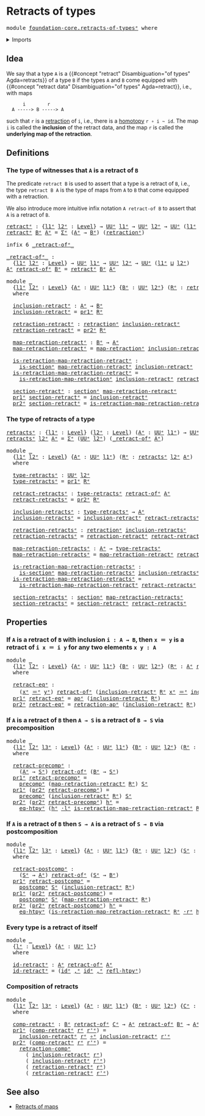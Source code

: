 # Retracts of types

<pre class="Agda"><a id="30" class="Keyword">module</a> <a id="37" href="foundation-core.retracts-of-types%25E1%25B5%2589.html" class="Module">foundation-core.retracts-of-typesᵉ</a> <a id="72" class="Keyword">where</a>
</pre>
<details><summary>Imports</summary>

<pre class="Agda"><a id="128" class="Keyword">open</a> <a id="133" class="Keyword">import</a> <a id="140" href="foundation.action-on-identifications-functions%25E1%25B5%2589.html" class="Module">foundation.action-on-identifications-functionsᵉ</a>
<a id="188" class="Keyword">open</a> <a id="193" class="Keyword">import</a> <a id="200" href="foundation.dependent-pair-types%25E1%25B5%2589.html" class="Module">foundation.dependent-pair-typesᵉ</a>
<a id="233" class="Keyword">open</a> <a id="238" class="Keyword">import</a> <a id="245" href="foundation.function-extensionality%25E1%25B5%2589.html" class="Module">foundation.function-extensionalityᵉ</a>
<a id="281" class="Keyword">open</a> <a id="286" class="Keyword">import</a> <a id="293" href="foundation.universe-levels%25E1%25B5%2589.html" class="Module">foundation.universe-levelsᵉ</a>
<a id="321" class="Keyword">open</a> <a id="326" class="Keyword">import</a> <a id="333" href="foundation.whiskering-homotopies-composition%25E1%25B5%2589.html" class="Module">foundation.whiskering-homotopies-compositionᵉ</a>

<a id="380" class="Keyword">open</a> <a id="385" class="Keyword">import</a> <a id="392" href="foundation-core.function-types%25E1%25B5%2589.html" class="Module">foundation-core.function-typesᵉ</a>
<a id="424" class="Keyword">open</a> <a id="429" class="Keyword">import</a> <a id="436" href="foundation-core.homotopies%25E1%25B5%2589.html" class="Module">foundation-core.homotopiesᵉ</a>
<a id="464" class="Keyword">open</a> <a id="469" class="Keyword">import</a> <a id="476" href="foundation-core.identity-types%25E1%25B5%2589.html" class="Module">foundation-core.identity-typesᵉ</a>
<a id="508" class="Keyword">open</a> <a id="513" class="Keyword">import</a> <a id="520" href="foundation-core.postcomposition-functions%25E1%25B5%2589.html" class="Module">foundation-core.postcomposition-functionsᵉ</a>
<a id="563" class="Keyword">open</a> <a id="568" class="Keyword">import</a> <a id="575" href="foundation-core.precomposition-functions%25E1%25B5%2589.html" class="Module">foundation-core.precomposition-functionsᵉ</a>
<a id="617" class="Keyword">open</a> <a id="622" class="Keyword">import</a> <a id="629" href="foundation-core.retractions%25E1%25B5%2589.html" class="Module">foundation-core.retractionsᵉ</a>
<a id="658" class="Keyword">open</a> <a id="663" class="Keyword">import</a> <a id="670" href="foundation-core.sections%25E1%25B5%2589.html" class="Module">foundation-core.sectionsᵉ</a>
</pre>
</details>

## Idea

We say that a type `A` is a
{{#concept "retract" Disambiguation="of types" Agda=retracts}} of a type `B` if
the types `A` and `B` come equipped with
{{#concept "retract data" Disambiguation="of types" Agda=retract}}, i.e., with
maps

```text
      i        r
  A -----> B -----> A
```

such that `r` is a [retraction](foundation-core.retractions.md) of `i`, i.e.,
there is a [homotopy](foundation-core.homotopies.md) `r ∘ i ~ id`. The map `i`
is called the **inclusion** of the retract data, and the map `r` is called the
**underlying map of the retraction**.

## Definitions

### The type of witnesses that `A` is a retract of `B`

The predicate `retract B` is used to assert that a type is a retract of `B`,
i.e., the type `retract B A` is the type of maps from `A` to `B` that come
equipped with a retraction.

We also introduce more intuitive infix notation `A retract-of B` to assert that
`A` is a retract of `B`.

<pre class="Agda"><a id="retractᵉ"></a><a id="1650" href="foundation-core.retracts-of-types%25E1%25B5%2589.html#1650" class="Function">retractᵉ</a> <a id="1659" class="Symbol">:</a> <a id="1661" class="Symbol">{</a><a id="1662" href="foundation-core.retracts-of-types%25E1%25B5%2589.html#1662" class="Bound">l1ᵉ</a> <a id="1666" href="foundation-core.retracts-of-types%25E1%25B5%2589.html#1666" class="Bound">l2ᵉ</a> <a id="1670" class="Symbol">:</a> <a id="1672" href="Agda.Primitive.html#742" class="Postulate">Level</a><a id="1677" class="Symbol">}</a> <a id="1679" class="Symbol">→</a> <a id="1681" href="Agda.Primitive.html#429" class="Primitive">UUᵉ</a> <a id="1685" href="foundation-core.retracts-of-types%25E1%25B5%2589.html#1662" class="Bound">l1ᵉ</a> <a id="1689" class="Symbol">→</a> <a id="1691" href="Agda.Primitive.html#429" class="Primitive">UUᵉ</a> <a id="1695" href="foundation-core.retracts-of-types%25E1%25B5%2589.html#1666" class="Bound">l2ᵉ</a> <a id="1699" class="Symbol">→</a> <a id="1701" href="Agda.Primitive.html#429" class="Primitive">UUᵉ</a> <a id="1705" class="Symbol">(</a><a id="1706" href="foundation-core.retracts-of-types%25E1%25B5%2589.html#1662" class="Bound">l1ᵉ</a> <a id="1710" href="Agda.Primitive.html#961" class="Primitive Operator">⊔</a> <a id="1712" href="foundation-core.retracts-of-types%25E1%25B5%2589.html#1666" class="Bound">l2ᵉ</a><a id="1715" class="Symbol">)</a>
<a id="1717" href="foundation-core.retracts-of-types%25E1%25B5%2589.html#1650" class="Function">retractᵉ</a> <a id="1726" href="foundation-core.retracts-of-types%25E1%25B5%2589.html#1726" class="Bound">Bᵉ</a> <a id="1729" href="foundation-core.retracts-of-types%25E1%25B5%2589.html#1729" class="Bound">Aᵉ</a> <a id="1732" class="Symbol">=</a> <a id="1734" href="foundation.dependent-pair-types%25E1%25B5%2589.html#585" class="Record">Σᵉ</a> <a id="1737" class="Symbol">(</a><a id="1738" href="foundation-core.retracts-of-types%25E1%25B5%2589.html#1729" class="Bound">Aᵉ</a> <a id="1741" class="Symbol">→</a> <a id="1743" href="foundation-core.retracts-of-types%25E1%25B5%2589.html#1726" class="Bound">Bᵉ</a><a id="1745" class="Symbol">)</a> <a id="1747" class="Symbol">(</a><a id="1748" href="foundation-core.retractions%25E1%25B5%2589.html#907" class="Function">retractionᵉ</a><a id="1759" class="Symbol">)</a>

<a id="1762" class="Keyword">infix</a> <a id="1768" class="Number">6</a> <a id="1770" href="foundation-core.retracts-of-types%25E1%25B5%2589.html#1785" class="Function Operator">_retract-ofᵉ_</a>

<a id="_retract-ofᵉ_"></a><a id="1785" href="foundation-core.retracts-of-types%25E1%25B5%2589.html#1785" class="Function Operator">_retract-ofᵉ_</a> <a id="1799" class="Symbol">:</a>
  <a id="1803" class="Symbol">{</a><a id="1804" href="foundation-core.retracts-of-types%25E1%25B5%2589.html#1804" class="Bound">l1ᵉ</a> <a id="1808" href="foundation-core.retracts-of-types%25E1%25B5%2589.html#1808" class="Bound">l2ᵉ</a> <a id="1812" class="Symbol">:</a> <a id="1814" href="Agda.Primitive.html#742" class="Postulate">Level</a><a id="1819" class="Symbol">}</a> <a id="1821" class="Symbol">→</a> <a id="1823" href="Agda.Primitive.html#429" class="Primitive">UUᵉ</a> <a id="1827" href="foundation-core.retracts-of-types%25E1%25B5%2589.html#1804" class="Bound">l1ᵉ</a> <a id="1831" class="Symbol">→</a> <a id="1833" href="Agda.Primitive.html#429" class="Primitive">UUᵉ</a> <a id="1837" href="foundation-core.retracts-of-types%25E1%25B5%2589.html#1808" class="Bound">l2ᵉ</a> <a id="1841" class="Symbol">→</a> <a id="1843" href="Agda.Primitive.html#429" class="Primitive">UUᵉ</a> <a id="1847" class="Symbol">(</a><a id="1848" href="foundation-core.retracts-of-types%25E1%25B5%2589.html#1804" class="Bound">l1ᵉ</a> <a id="1852" href="Agda.Primitive.html#961" class="Primitive Operator">⊔</a> <a id="1854" href="foundation-core.retracts-of-types%25E1%25B5%2589.html#1808" class="Bound">l2ᵉ</a><a id="1857" class="Symbol">)</a>
<a id="1859" href="foundation-core.retracts-of-types%25E1%25B5%2589.html#1859" class="Bound">Aᵉ</a> <a id="1862" href="foundation-core.retracts-of-types%25E1%25B5%2589.html#1785" class="Function Operator">retract-ofᵉ</a> <a id="1874" href="foundation-core.retracts-of-types%25E1%25B5%2589.html#1874" class="Bound">Bᵉ</a> <a id="1877" class="Symbol">=</a> <a id="1879" href="foundation-core.retracts-of-types%25E1%25B5%2589.html#1650" class="Function">retractᵉ</a> <a id="1888" href="foundation-core.retracts-of-types%25E1%25B5%2589.html#1874" class="Bound">Bᵉ</a> <a id="1891" href="foundation-core.retracts-of-types%25E1%25B5%2589.html#1859" class="Bound">Aᵉ</a>

<a id="1895" class="Keyword">module</a> <a id="1902" href="foundation-core.retracts-of-types%25E1%25B5%2589.html#1902" class="Module">_</a>
  <a id="1906" class="Symbol">{</a><a id="1907" href="foundation-core.retracts-of-types%25E1%25B5%2589.html#1907" class="Bound">l1ᵉ</a> <a id="1911" href="foundation-core.retracts-of-types%25E1%25B5%2589.html#1911" class="Bound">l2ᵉ</a> <a id="1915" class="Symbol">:</a> <a id="1917" href="Agda.Primitive.html#742" class="Postulate">Level</a><a id="1922" class="Symbol">}</a> <a id="1924" class="Symbol">{</a><a id="1925" href="foundation-core.retracts-of-types%25E1%25B5%2589.html#1925" class="Bound">Aᵉ</a> <a id="1928" class="Symbol">:</a> <a id="1930" href="Agda.Primitive.html#429" class="Primitive">UUᵉ</a> <a id="1934" href="foundation-core.retracts-of-types%25E1%25B5%2589.html#1907" class="Bound">l1ᵉ</a><a id="1937" class="Symbol">}</a> <a id="1939" class="Symbol">{</a><a id="1940" href="foundation-core.retracts-of-types%25E1%25B5%2589.html#1940" class="Bound">Bᵉ</a> <a id="1943" class="Symbol">:</a> <a id="1945" href="Agda.Primitive.html#429" class="Primitive">UUᵉ</a> <a id="1949" href="foundation-core.retracts-of-types%25E1%25B5%2589.html#1911" class="Bound">l2ᵉ</a><a id="1952" class="Symbol">}</a> <a id="1954" class="Symbol">(</a><a id="1955" href="foundation-core.retracts-of-types%25E1%25B5%2589.html#1955" class="Bound">Rᵉ</a> <a id="1958" class="Symbol">:</a> <a id="1960" href="foundation-core.retracts-of-types%25E1%25B5%2589.html#1650" class="Function">retractᵉ</a> <a id="1969" href="foundation-core.retracts-of-types%25E1%25B5%2589.html#1940" class="Bound">Bᵉ</a> <a id="1972" href="foundation-core.retracts-of-types%25E1%25B5%2589.html#1925" class="Bound">Aᵉ</a><a id="1974" class="Symbol">)</a>
  <a id="1978" class="Keyword">where</a>

  <a id="1987" href="foundation-core.retracts-of-types%25E1%25B5%2589.html#1987" class="Function">inclusion-retractᵉ</a> <a id="2006" class="Symbol">:</a> <a id="2008" href="foundation-core.retracts-of-types%25E1%25B5%2589.html#1925" class="Bound">Aᵉ</a> <a id="2011" class="Symbol">→</a> <a id="2013" href="foundation-core.retracts-of-types%25E1%25B5%2589.html#1940" class="Bound">Bᵉ</a>
  <a id="2018" href="foundation-core.retracts-of-types%25E1%25B5%2589.html#1987" class="Function">inclusion-retractᵉ</a> <a id="2037" class="Symbol">=</a> <a id="2039" href="foundation.dependent-pair-types%25E1%25B5%2589.html#697" class="Field">pr1ᵉ</a> <a id="2044" href="foundation-core.retracts-of-types%25E1%25B5%2589.html#1955" class="Bound">Rᵉ</a>

  <a id="2050" href="foundation-core.retracts-of-types%25E1%25B5%2589.html#2050" class="Function">retraction-retractᵉ</a> <a id="2070" class="Symbol">:</a> <a id="2072" href="foundation-core.retractions%25E1%25B5%2589.html#907" class="Function">retractionᵉ</a> <a id="2084" href="foundation-core.retracts-of-types%25E1%25B5%2589.html#1987" class="Function">inclusion-retractᵉ</a>
  <a id="2105" href="foundation-core.retracts-of-types%25E1%25B5%2589.html#2050" class="Function">retraction-retractᵉ</a> <a id="2125" class="Symbol">=</a> <a id="2127" href="foundation.dependent-pair-types%25E1%25B5%2589.html#711" class="Field">pr2ᵉ</a> <a id="2132" href="foundation-core.retracts-of-types%25E1%25B5%2589.html#1955" class="Bound">Rᵉ</a>

  <a id="2138" href="foundation-core.retracts-of-types%25E1%25B5%2589.html#2138" class="Function">map-retraction-retractᵉ</a> <a id="2162" class="Symbol">:</a> <a id="2164" href="foundation-core.retracts-of-types%25E1%25B5%2589.html#1940" class="Bound">Bᵉ</a> <a id="2167" class="Symbol">→</a> <a id="2169" href="foundation-core.retracts-of-types%25E1%25B5%2589.html#1925" class="Bound">Aᵉ</a>
  <a id="2174" href="foundation-core.retracts-of-types%25E1%25B5%2589.html#2138" class="Function">map-retraction-retractᵉ</a> <a id="2198" class="Symbol">=</a> <a id="2200" href="foundation-core.retractions%25E1%25B5%2589.html#1009" class="Function">map-retractionᵉ</a> <a id="2216" href="foundation-core.retracts-of-types%25E1%25B5%2589.html#1987" class="Function">inclusion-retractᵉ</a> <a id="2235" href="foundation-core.retracts-of-types%25E1%25B5%2589.html#2050" class="Function">retraction-retractᵉ</a>

  <a id="2258" href="foundation-core.retracts-of-types%25E1%25B5%2589.html#2258" class="Function">is-retraction-map-retraction-retractᵉ</a> <a id="2296" class="Symbol">:</a>
    <a id="2302" href="foundation-core.sections%25E1%25B5%2589.html#1211" class="Function">is-sectionᵉ</a> <a id="2314" href="foundation-core.retracts-of-types%25E1%25B5%2589.html#2138" class="Function">map-retraction-retractᵉ</a> <a id="2338" href="foundation-core.retracts-of-types%25E1%25B5%2589.html#1987" class="Function">inclusion-retractᵉ</a>
  <a id="2359" href="foundation-core.retracts-of-types%25E1%25B5%2589.html#2258" class="Function">is-retraction-map-retraction-retractᵉ</a> <a id="2397" class="Symbol">=</a>
    <a id="2403" href="foundation-core.retractions%25E1%25B5%2589.html#1100" class="Function">is-retraction-map-retractionᵉ</a> <a id="2433" href="foundation-core.retracts-of-types%25E1%25B5%2589.html#1987" class="Function">inclusion-retractᵉ</a> <a id="2452" href="foundation-core.retracts-of-types%25E1%25B5%2589.html#2050" class="Function">retraction-retractᵉ</a>

  <a id="2475" href="foundation-core.retracts-of-types%25E1%25B5%2589.html#2475" class="Function">section-retractᵉ</a> <a id="2492" class="Symbol">:</a> <a id="2494" href="foundation-core.sections%25E1%25B5%2589.html#1413" class="Function">sectionᵉ</a> <a id="2503" href="foundation-core.retracts-of-types%25E1%25B5%2589.html#2138" class="Function">map-retraction-retractᵉ</a>
  <a id="2529" href="foundation.dependent-pair-types%25E1%25B5%2589.html#697" class="Field">pr1ᵉ</a> <a id="2534" href="foundation-core.retracts-of-types%25E1%25B5%2589.html#2475" class="Function">section-retractᵉ</a> <a id="2551" class="Symbol">=</a> <a id="2553" href="foundation-core.retracts-of-types%25E1%25B5%2589.html#1987" class="Function">inclusion-retractᵉ</a>
  <a id="2574" href="foundation.dependent-pair-types%25E1%25B5%2589.html#711" class="Field">pr2ᵉ</a> <a id="2579" href="foundation-core.retracts-of-types%25E1%25B5%2589.html#2475" class="Function">section-retractᵉ</a> <a id="2596" class="Symbol">=</a> <a id="2598" href="foundation-core.retracts-of-types%25E1%25B5%2589.html#2258" class="Function">is-retraction-map-retraction-retractᵉ</a>
</pre>
### The type of retracts of a type

<pre class="Agda"><a id="retractsᵉ"></a><a id="2685" href="foundation-core.retracts-of-types%25E1%25B5%2589.html#2685" class="Function">retractsᵉ</a> <a id="2695" class="Symbol">:</a> <a id="2697" class="Symbol">{</a><a id="2698" href="foundation-core.retracts-of-types%25E1%25B5%2589.html#2698" class="Bound">l1ᵉ</a> <a id="2702" class="Symbol">:</a> <a id="2704" href="Agda.Primitive.html#742" class="Postulate">Level</a><a id="2709" class="Symbol">}</a> <a id="2711" class="Symbol">(</a><a id="2712" href="foundation-core.retracts-of-types%25E1%25B5%2589.html#2712" class="Bound">l2ᵉ</a> <a id="2716" class="Symbol">:</a> <a id="2718" href="Agda.Primitive.html#742" class="Postulate">Level</a><a id="2723" class="Symbol">)</a> <a id="2725" class="Symbol">(</a><a id="2726" href="foundation-core.retracts-of-types%25E1%25B5%2589.html#2726" class="Bound">Aᵉ</a> <a id="2729" class="Symbol">:</a> <a id="2731" href="Agda.Primitive.html#429" class="Primitive">UUᵉ</a> <a id="2735" href="foundation-core.retracts-of-types%25E1%25B5%2589.html#2698" class="Bound">l1ᵉ</a><a id="2738" class="Symbol">)</a> <a id="2740" class="Symbol">→</a> <a id="2742" href="Agda.Primitive.html#429" class="Primitive">UUᵉ</a> <a id="2746" class="Symbol">(</a><a id="2747" href="foundation-core.retracts-of-types%25E1%25B5%2589.html#2698" class="Bound">l1ᵉ</a> <a id="2751" href="Agda.Primitive.html#961" class="Primitive Operator">⊔</a> <a id="2753" href="Agda.Primitive.html#931" class="Primitive">lsuc</a> <a id="2758" href="foundation-core.retracts-of-types%25E1%25B5%2589.html#2712" class="Bound">l2ᵉ</a><a id="2761" class="Symbol">)</a>
<a id="2763" href="foundation-core.retracts-of-types%25E1%25B5%2589.html#2685" class="Function">retractsᵉ</a> <a id="2773" href="foundation-core.retracts-of-types%25E1%25B5%2589.html#2773" class="Bound">l2ᵉ</a> <a id="2777" href="foundation-core.retracts-of-types%25E1%25B5%2589.html#2777" class="Bound">Aᵉ</a> <a id="2780" class="Symbol">=</a> <a id="2782" href="foundation.dependent-pair-types%25E1%25B5%2589.html#585" class="Record">Σᵉ</a> <a id="2785" class="Symbol">(</a><a id="2786" href="Agda.Primitive.html#429" class="Primitive">UUᵉ</a> <a id="2790" href="foundation-core.retracts-of-types%25E1%25B5%2589.html#2773" class="Bound">l2ᵉ</a><a id="2793" class="Symbol">)</a> <a id="2795" class="Symbol">(</a><a id="2796" href="foundation-core.retracts-of-types%25E1%25B5%2589.html#1785" class="Function Operator">_retract-ofᵉ</a> <a id="2809" href="foundation-core.retracts-of-types%25E1%25B5%2589.html#2777" class="Bound">Aᵉ</a><a id="2811" class="Symbol">)</a>

<a id="2814" class="Keyword">module</a> <a id="2821" href="foundation-core.retracts-of-types%25E1%25B5%2589.html#2821" class="Module">_</a>
  <a id="2825" class="Symbol">{</a><a id="2826" href="foundation-core.retracts-of-types%25E1%25B5%2589.html#2826" class="Bound">l1ᵉ</a> <a id="2830" href="foundation-core.retracts-of-types%25E1%25B5%2589.html#2830" class="Bound">l2ᵉ</a> <a id="2834" class="Symbol">:</a> <a id="2836" href="Agda.Primitive.html#742" class="Postulate">Level</a><a id="2841" class="Symbol">}</a> <a id="2843" class="Symbol">{</a><a id="2844" href="foundation-core.retracts-of-types%25E1%25B5%2589.html#2844" class="Bound">Aᵉ</a> <a id="2847" class="Symbol">:</a> <a id="2849" href="Agda.Primitive.html#429" class="Primitive">UUᵉ</a> <a id="2853" href="foundation-core.retracts-of-types%25E1%25B5%2589.html#2826" class="Bound">l1ᵉ</a><a id="2856" class="Symbol">}</a> <a id="2858" class="Symbol">(</a><a id="2859" href="foundation-core.retracts-of-types%25E1%25B5%2589.html#2859" class="Bound">Rᵉ</a> <a id="2862" class="Symbol">:</a> <a id="2864" href="foundation-core.retracts-of-types%25E1%25B5%2589.html#2685" class="Function">retractsᵉ</a> <a id="2874" href="foundation-core.retracts-of-types%25E1%25B5%2589.html#2830" class="Bound">l2ᵉ</a> <a id="2878" href="foundation-core.retracts-of-types%25E1%25B5%2589.html#2844" class="Bound">Aᵉ</a><a id="2880" class="Symbol">)</a>
  <a id="2884" class="Keyword">where</a>

  <a id="2893" href="foundation-core.retracts-of-types%25E1%25B5%2589.html#2893" class="Function">type-retractsᵉ</a> <a id="2908" class="Symbol">:</a> <a id="2910" href="Agda.Primitive.html#429" class="Primitive">UUᵉ</a> <a id="2914" href="foundation-core.retracts-of-types%25E1%25B5%2589.html#2830" class="Bound">l2ᵉ</a>
  <a id="2920" href="foundation-core.retracts-of-types%25E1%25B5%2589.html#2893" class="Function">type-retractsᵉ</a> <a id="2935" class="Symbol">=</a> <a id="2937" href="foundation.dependent-pair-types%25E1%25B5%2589.html#697" class="Field">pr1ᵉ</a> <a id="2942" href="foundation-core.retracts-of-types%25E1%25B5%2589.html#2859" class="Bound">Rᵉ</a>

  <a id="2948" href="foundation-core.retracts-of-types%25E1%25B5%2589.html#2948" class="Function">retract-retractsᵉ</a> <a id="2966" class="Symbol">:</a> <a id="2968" href="foundation-core.retracts-of-types%25E1%25B5%2589.html#2893" class="Function">type-retractsᵉ</a> <a id="2983" href="foundation-core.retracts-of-types%25E1%25B5%2589.html#1785" class="Function Operator">retract-ofᵉ</a> <a id="2995" href="foundation-core.retracts-of-types%25E1%25B5%2589.html#2844" class="Bound">Aᵉ</a>
  <a id="3000" href="foundation-core.retracts-of-types%25E1%25B5%2589.html#2948" class="Function">retract-retractsᵉ</a> <a id="3018" class="Symbol">=</a> <a id="3020" href="foundation.dependent-pair-types%25E1%25B5%2589.html#711" class="Field">pr2ᵉ</a> <a id="3025" href="foundation-core.retracts-of-types%25E1%25B5%2589.html#2859" class="Bound">Rᵉ</a>

  <a id="3031" href="foundation-core.retracts-of-types%25E1%25B5%2589.html#3031" class="Function">inclusion-retractsᵉ</a> <a id="3051" class="Symbol">:</a> <a id="3053" href="foundation-core.retracts-of-types%25E1%25B5%2589.html#2893" class="Function">type-retractsᵉ</a> <a id="3068" class="Symbol">→</a> <a id="3070" href="foundation-core.retracts-of-types%25E1%25B5%2589.html#2844" class="Bound">Aᵉ</a>
  <a id="3075" href="foundation-core.retracts-of-types%25E1%25B5%2589.html#3031" class="Function">inclusion-retractsᵉ</a> <a id="3095" class="Symbol">=</a> <a id="3097" href="foundation-core.retracts-of-types%25E1%25B5%2589.html#1987" class="Function">inclusion-retractᵉ</a> <a id="3116" href="foundation-core.retracts-of-types%25E1%25B5%2589.html#2948" class="Function">retract-retractsᵉ</a>

  <a id="3137" href="foundation-core.retracts-of-types%25E1%25B5%2589.html#3137" class="Function">retraction-retractsᵉ</a> <a id="3158" class="Symbol">:</a> <a id="3160" href="foundation-core.retractions%25E1%25B5%2589.html#907" class="Function">retractionᵉ</a> <a id="3172" href="foundation-core.retracts-of-types%25E1%25B5%2589.html#3031" class="Function">inclusion-retractsᵉ</a>
  <a id="3194" href="foundation-core.retracts-of-types%25E1%25B5%2589.html#3137" class="Function">retraction-retractsᵉ</a> <a id="3215" class="Symbol">=</a> <a id="3217" href="foundation-core.retracts-of-types%25E1%25B5%2589.html#2050" class="Function">retraction-retractᵉ</a> <a id="3237" href="foundation-core.retracts-of-types%25E1%25B5%2589.html#2948" class="Function">retract-retractsᵉ</a>

  <a id="3258" href="foundation-core.retracts-of-types%25E1%25B5%2589.html#3258" class="Function">map-retraction-retractsᵉ</a> <a id="3283" class="Symbol">:</a> <a id="3285" href="foundation-core.retracts-of-types%25E1%25B5%2589.html#2844" class="Bound">Aᵉ</a> <a id="3288" class="Symbol">→</a> <a id="3290" href="foundation-core.retracts-of-types%25E1%25B5%2589.html#2893" class="Function">type-retractsᵉ</a>
  <a id="3307" href="foundation-core.retracts-of-types%25E1%25B5%2589.html#3258" class="Function">map-retraction-retractsᵉ</a> <a id="3332" class="Symbol">=</a> <a id="3334" href="foundation-core.retracts-of-types%25E1%25B5%2589.html#2138" class="Function">map-retraction-retractᵉ</a> <a id="3358" href="foundation-core.retracts-of-types%25E1%25B5%2589.html#2948" class="Function">retract-retractsᵉ</a>

  <a id="3379" href="foundation-core.retracts-of-types%25E1%25B5%2589.html#3379" class="Function">is-retraction-map-retraction-retractsᵉ</a> <a id="3418" class="Symbol">:</a>
    <a id="3424" href="foundation-core.sections%25E1%25B5%2589.html#1211" class="Function">is-sectionᵉ</a> <a id="3436" href="foundation-core.retracts-of-types%25E1%25B5%2589.html#3258" class="Function">map-retraction-retractsᵉ</a> <a id="3461" href="foundation-core.retracts-of-types%25E1%25B5%2589.html#3031" class="Function">inclusion-retractsᵉ</a>
  <a id="3483" href="foundation-core.retracts-of-types%25E1%25B5%2589.html#3379" class="Function">is-retraction-map-retraction-retractsᵉ</a> <a id="3522" class="Symbol">=</a>
    <a id="3528" href="foundation-core.retracts-of-types%25E1%25B5%2589.html#2258" class="Function">is-retraction-map-retraction-retractᵉ</a> <a id="3566" href="foundation-core.retracts-of-types%25E1%25B5%2589.html#2948" class="Function">retract-retractsᵉ</a>

  <a id="3587" href="foundation-core.retracts-of-types%25E1%25B5%2589.html#3587" class="Function">section-retractsᵉ</a> <a id="3605" class="Symbol">:</a> <a id="3607" href="foundation-core.sections%25E1%25B5%2589.html#1413" class="Function">sectionᵉ</a> <a id="3616" href="foundation-core.retracts-of-types%25E1%25B5%2589.html#3258" class="Function">map-retraction-retractsᵉ</a>
  <a id="3643" href="foundation-core.retracts-of-types%25E1%25B5%2589.html#3587" class="Function">section-retractsᵉ</a> <a id="3661" class="Symbol">=</a> <a id="3663" href="foundation-core.retracts-of-types%25E1%25B5%2589.html#2475" class="Function">section-retractᵉ</a> <a id="3680" href="foundation-core.retracts-of-types%25E1%25B5%2589.html#2948" class="Function">retract-retractsᵉ</a>
</pre>
## Properties

### If `A` is a retract of `B` with inclusion `i : A → B`, then `x ＝ y` is a retract of `i x ＝ i y` for any two elements `x y : A`

<pre class="Agda"><a id="3858" class="Keyword">module</a> <a id="3865" href="foundation-core.retracts-of-types%25E1%25B5%2589.html#3865" class="Module">_</a>
  <a id="3869" class="Symbol">{</a><a id="3870" href="foundation-core.retracts-of-types%25E1%25B5%2589.html#3870" class="Bound">l1ᵉ</a> <a id="3874" href="foundation-core.retracts-of-types%25E1%25B5%2589.html#3874" class="Bound">l2ᵉ</a> <a id="3878" class="Symbol">:</a> <a id="3880" href="Agda.Primitive.html#742" class="Postulate">Level</a><a id="3885" class="Symbol">}</a> <a id="3887" class="Symbol">{</a><a id="3888" href="foundation-core.retracts-of-types%25E1%25B5%2589.html#3888" class="Bound">Aᵉ</a> <a id="3891" class="Symbol">:</a> <a id="3893" href="Agda.Primitive.html#429" class="Primitive">UUᵉ</a> <a id="3897" href="foundation-core.retracts-of-types%25E1%25B5%2589.html#3870" class="Bound">l1ᵉ</a><a id="3900" class="Symbol">}</a> <a id="3902" class="Symbol">{</a><a id="3903" href="foundation-core.retracts-of-types%25E1%25B5%2589.html#3903" class="Bound">Bᵉ</a> <a id="3906" class="Symbol">:</a> <a id="3908" href="Agda.Primitive.html#429" class="Primitive">UUᵉ</a> <a id="3912" href="foundation-core.retracts-of-types%25E1%25B5%2589.html#3874" class="Bound">l2ᵉ</a><a id="3915" class="Symbol">}</a> <a id="3917" class="Symbol">(</a><a id="3918" href="foundation-core.retracts-of-types%25E1%25B5%2589.html#3918" class="Bound">Rᵉ</a> <a id="3921" class="Symbol">:</a> <a id="3923" href="foundation-core.retracts-of-types%25E1%25B5%2589.html#3888" class="Bound">Aᵉ</a> <a id="3926" href="foundation-core.retracts-of-types%25E1%25B5%2589.html#1785" class="Function Operator">retract-ofᵉ</a> <a id="3938" href="foundation-core.retracts-of-types%25E1%25B5%2589.html#3903" class="Bound">Bᵉ</a><a id="3940" class="Symbol">)</a> <a id="3942" class="Symbol">(</a><a id="3943" href="foundation-core.retracts-of-types%25E1%25B5%2589.html#3943" class="Bound">xᵉ</a> <a id="3946" href="foundation-core.retracts-of-types%25E1%25B5%2589.html#3946" class="Bound">yᵉ</a> <a id="3949" class="Symbol">:</a> <a id="3951" href="foundation-core.retracts-of-types%25E1%25B5%2589.html#3888" class="Bound">Aᵉ</a><a id="3953" class="Symbol">)</a>
  <a id="3957" class="Keyword">where</a>

  <a id="3966" href="foundation-core.retracts-of-types%25E1%25B5%2589.html#3966" class="Function">retract-eqᵉ</a> <a id="3978" class="Symbol">:</a>
    <a id="3984" class="Symbol">(</a><a id="3985" href="foundation-core.retracts-of-types%25E1%25B5%2589.html#3943" class="Bound">xᵉ</a> <a id="3988" href="foundation-core.identity-types%25E1%25B5%2589.html#2730" class="Function Operator">＝ᵉ</a> <a id="3991" href="foundation-core.retracts-of-types%25E1%25B5%2589.html#3946" class="Bound">yᵉ</a><a id="3993" class="Symbol">)</a> <a id="3995" href="foundation-core.retracts-of-types%25E1%25B5%2589.html#1785" class="Function Operator">retract-ofᵉ</a> <a id="4007" class="Symbol">(</a><a id="4008" href="foundation-core.retracts-of-types%25E1%25B5%2589.html#1987" class="Function">inclusion-retractᵉ</a> <a id="4027" href="foundation-core.retracts-of-types%25E1%25B5%2589.html#3918" class="Bound">Rᵉ</a> <a id="4030" href="foundation-core.retracts-of-types%25E1%25B5%2589.html#3943" class="Bound">xᵉ</a> <a id="4033" href="foundation-core.identity-types%25E1%25B5%2589.html#2730" class="Function Operator">＝ᵉ</a> <a id="4036" href="foundation-core.retracts-of-types%25E1%25B5%2589.html#1987" class="Function">inclusion-retractᵉ</a> <a id="4055" href="foundation-core.retracts-of-types%25E1%25B5%2589.html#3918" class="Bound">Rᵉ</a> <a id="4058" href="foundation-core.retracts-of-types%25E1%25B5%2589.html#3946" class="Bound">yᵉ</a><a id="4060" class="Symbol">)</a>
  <a id="4064" href="foundation.dependent-pair-types%25E1%25B5%2589.html#697" class="Field">pr1ᵉ</a> <a id="4069" href="foundation-core.retracts-of-types%25E1%25B5%2589.html#3966" class="Function">retract-eqᵉ</a> <a id="4081" class="Symbol">=</a> <a id="4083" href="foundation.action-on-identifications-functions%25E1%25B5%2589.html#735" class="Function">apᵉ</a> <a id="4087" class="Symbol">(</a><a id="4088" href="foundation-core.retracts-of-types%25E1%25B5%2589.html#1987" class="Function">inclusion-retractᵉ</a> <a id="4107" href="foundation-core.retracts-of-types%25E1%25B5%2589.html#3918" class="Bound">Rᵉ</a><a id="4109" class="Symbol">)</a>
  <a id="4113" href="foundation.dependent-pair-types%25E1%25B5%2589.html#711" class="Field">pr2ᵉ</a> <a id="4118" href="foundation-core.retracts-of-types%25E1%25B5%2589.html#3966" class="Function">retract-eqᵉ</a> <a id="4130" class="Symbol">=</a> <a id="4132" href="foundation-core.retractions%25E1%25B5%2589.html#3181" class="Function">retraction-apᵉ</a> <a id="4147" class="Symbol">(</a><a id="4148" href="foundation-core.retracts-of-types%25E1%25B5%2589.html#1987" class="Function">inclusion-retractᵉ</a> <a id="4167" href="foundation-core.retracts-of-types%25E1%25B5%2589.html#3918" class="Bound">Rᵉ</a><a id="4169" class="Symbol">)</a> <a id="4171" class="Symbol">(</a><a id="4172" href="foundation-core.retracts-of-types%25E1%25B5%2589.html#2050" class="Function">retraction-retractᵉ</a> <a id="4192" href="foundation-core.retracts-of-types%25E1%25B5%2589.html#3918" class="Bound">Rᵉ</a><a id="4194" class="Symbol">)</a>
</pre>
### If `A` is a retract of `B` then `A → S` is a retract of `B → S` via precomposition

<pre class="Agda"><a id="4297" class="Keyword">module</a> <a id="4304" href="foundation-core.retracts-of-types%25E1%25B5%2589.html#4304" class="Module">_</a>
  <a id="4308" class="Symbol">{</a><a id="4309" href="foundation-core.retracts-of-types%25E1%25B5%2589.html#4309" class="Bound">l1ᵉ</a> <a id="4313" href="foundation-core.retracts-of-types%25E1%25B5%2589.html#4313" class="Bound">l2ᵉ</a> <a id="4317" href="foundation-core.retracts-of-types%25E1%25B5%2589.html#4317" class="Bound">l3ᵉ</a> <a id="4321" class="Symbol">:</a> <a id="4323" href="Agda.Primitive.html#742" class="Postulate">Level</a><a id="4328" class="Symbol">}</a> <a id="4330" class="Symbol">{</a><a id="4331" href="foundation-core.retracts-of-types%25E1%25B5%2589.html#4331" class="Bound">Aᵉ</a> <a id="4334" class="Symbol">:</a> <a id="4336" href="Agda.Primitive.html#429" class="Primitive">UUᵉ</a> <a id="4340" href="foundation-core.retracts-of-types%25E1%25B5%2589.html#4309" class="Bound">l1ᵉ</a><a id="4343" class="Symbol">}</a> <a id="4345" class="Symbol">{</a><a id="4346" href="foundation-core.retracts-of-types%25E1%25B5%2589.html#4346" class="Bound">Bᵉ</a> <a id="4349" class="Symbol">:</a> <a id="4351" href="Agda.Primitive.html#429" class="Primitive">UUᵉ</a> <a id="4355" href="foundation-core.retracts-of-types%25E1%25B5%2589.html#4313" class="Bound">l2ᵉ</a><a id="4358" class="Symbol">}</a> <a id="4360" class="Symbol">(</a><a id="4361" href="foundation-core.retracts-of-types%25E1%25B5%2589.html#4361" class="Bound">Rᵉ</a> <a id="4364" class="Symbol">:</a> <a id="4366" href="foundation-core.retracts-of-types%25E1%25B5%2589.html#4331" class="Bound">Aᵉ</a> <a id="4369" href="foundation-core.retracts-of-types%25E1%25B5%2589.html#1785" class="Function Operator">retract-ofᵉ</a> <a id="4381" href="foundation-core.retracts-of-types%25E1%25B5%2589.html#4346" class="Bound">Bᵉ</a><a id="4383" class="Symbol">)</a> <a id="4385" class="Symbol">(</a><a id="4386" href="foundation-core.retracts-of-types%25E1%25B5%2589.html#4386" class="Bound">Sᵉ</a> <a id="4389" class="Symbol">:</a> <a id="4391" href="Agda.Primitive.html#429" class="Primitive">UUᵉ</a> <a id="4395" href="foundation-core.retracts-of-types%25E1%25B5%2589.html#4317" class="Bound">l3ᵉ</a><a id="4398" class="Symbol">)</a>
  <a id="4402" class="Keyword">where</a>

  <a id="4411" href="foundation-core.retracts-of-types%25E1%25B5%2589.html#4411" class="Function">retract-precompᵉ</a> <a id="4428" class="Symbol">:</a>
    <a id="4434" class="Symbol">(</a><a id="4435" href="foundation-core.retracts-of-types%25E1%25B5%2589.html#4331" class="Bound">Aᵉ</a> <a id="4438" class="Symbol">→</a> <a id="4440" href="foundation-core.retracts-of-types%25E1%25B5%2589.html#4386" class="Bound">Sᵉ</a><a id="4442" class="Symbol">)</a> <a id="4444" href="foundation-core.retracts-of-types%25E1%25B5%2589.html#1785" class="Function Operator">retract-ofᵉ</a> <a id="4456" class="Symbol">(</a><a id="4457" href="foundation-core.retracts-of-types%25E1%25B5%2589.html#4346" class="Bound">Bᵉ</a> <a id="4460" class="Symbol">→</a> <a id="4462" href="foundation-core.retracts-of-types%25E1%25B5%2589.html#4386" class="Bound">Sᵉ</a><a id="4464" class="Symbol">)</a>
  <a id="4468" href="foundation.dependent-pair-types%25E1%25B5%2589.html#697" class="Field">pr1ᵉ</a> <a id="4473" href="foundation-core.retracts-of-types%25E1%25B5%2589.html#4411" class="Function">retract-precompᵉ</a> <a id="4490" class="Symbol">=</a>
    <a id="4496" href="foundation-core.precomposition-functions%25E1%25B5%2589.html#600" class="Function">precompᵉ</a> <a id="4505" class="Symbol">(</a><a id="4506" href="foundation-core.retracts-of-types%25E1%25B5%2589.html#2138" class="Function">map-retraction-retractᵉ</a> <a id="4530" href="foundation-core.retracts-of-types%25E1%25B5%2589.html#4361" class="Bound">Rᵉ</a><a id="4532" class="Symbol">)</a> <a id="4534" href="foundation-core.retracts-of-types%25E1%25B5%2589.html#4386" class="Bound">Sᵉ</a>
  <a id="4539" href="foundation.dependent-pair-types%25E1%25B5%2589.html#697" class="Field">pr1ᵉ</a> <a id="4544" class="Symbol">(</a><a id="4545" href="foundation.dependent-pair-types%25E1%25B5%2589.html#711" class="Field">pr2ᵉ</a> <a id="4550" href="foundation-core.retracts-of-types%25E1%25B5%2589.html#4411" class="Function">retract-precompᵉ</a><a id="4566" class="Symbol">)</a> <a id="4568" class="Symbol">=</a>
    <a id="4574" href="foundation-core.precomposition-functions%25E1%25B5%2589.html#600" class="Function">precompᵉ</a> <a id="4583" class="Symbol">(</a><a id="4584" href="foundation-core.retracts-of-types%25E1%25B5%2589.html#1987" class="Function">inclusion-retractᵉ</a> <a id="4603" href="foundation-core.retracts-of-types%25E1%25B5%2589.html#4361" class="Bound">Rᵉ</a><a id="4605" class="Symbol">)</a> <a id="4607" href="foundation-core.retracts-of-types%25E1%25B5%2589.html#4386" class="Bound">Sᵉ</a>
  <a id="4612" href="foundation.dependent-pair-types%25E1%25B5%2589.html#711" class="Field">pr2ᵉ</a> <a id="4617" class="Symbol">(</a><a id="4618" href="foundation.dependent-pair-types%25E1%25B5%2589.html#711" class="Field">pr2ᵉ</a> <a id="4623" href="foundation-core.retracts-of-types%25E1%25B5%2589.html#4411" class="Function">retract-precompᵉ</a><a id="4639" class="Symbol">)</a> <a id="4641" href="foundation-core.retracts-of-types%25E1%25B5%2589.html#4641" class="Bound">hᵉ</a> <a id="4644" class="Symbol">=</a>
    <a id="4650" href="foundation.function-extensionality%25E1%25B5%2589.html#4062" class="Postulate">eq-htpyᵉ</a> <a id="4659" class="Symbol">(</a><a id="4660" href="foundation-core.retracts-of-types%25E1%25B5%2589.html#4641" class="Bound">hᵉ</a> <a id="4663" href="foundation.whiskering-homotopies-composition%25E1%25B5%2589.html#2417" class="Function Operator">·lᵉ</a> <a id="4667" href="foundation-core.retracts-of-types%25E1%25B5%2589.html#2258" class="Function">is-retraction-map-retraction-retractᵉ</a> <a id="4705" href="foundation-core.retracts-of-types%25E1%25B5%2589.html#4361" class="Bound">Rᵉ</a><a id="4707" class="Symbol">)</a>
</pre>
### If `A` is a retract of `B` then `S → A` is a retract of `S → B` via postcomposition

<pre class="Agda"><a id="4811" class="Keyword">module</a> <a id="4818" href="foundation-core.retracts-of-types%25E1%25B5%2589.html#4818" class="Module">_</a>
  <a id="4822" class="Symbol">{</a><a id="4823" href="foundation-core.retracts-of-types%25E1%25B5%2589.html#4823" class="Bound">l1ᵉ</a> <a id="4827" href="foundation-core.retracts-of-types%25E1%25B5%2589.html#4827" class="Bound">l2ᵉ</a> <a id="4831" href="foundation-core.retracts-of-types%25E1%25B5%2589.html#4831" class="Bound">l3ᵉ</a> <a id="4835" class="Symbol">:</a> <a id="4837" href="Agda.Primitive.html#742" class="Postulate">Level</a><a id="4842" class="Symbol">}</a> <a id="4844" class="Symbol">{</a><a id="4845" href="foundation-core.retracts-of-types%25E1%25B5%2589.html#4845" class="Bound">Aᵉ</a> <a id="4848" class="Symbol">:</a> <a id="4850" href="Agda.Primitive.html#429" class="Primitive">UUᵉ</a> <a id="4854" href="foundation-core.retracts-of-types%25E1%25B5%2589.html#4823" class="Bound">l1ᵉ</a><a id="4857" class="Symbol">}</a> <a id="4859" class="Symbol">{</a><a id="4860" href="foundation-core.retracts-of-types%25E1%25B5%2589.html#4860" class="Bound">Bᵉ</a> <a id="4863" class="Symbol">:</a> <a id="4865" href="Agda.Primitive.html#429" class="Primitive">UUᵉ</a> <a id="4869" href="foundation-core.retracts-of-types%25E1%25B5%2589.html#4827" class="Bound">l2ᵉ</a><a id="4872" class="Symbol">}</a> <a id="4874" class="Symbol">(</a><a id="4875" href="foundation-core.retracts-of-types%25E1%25B5%2589.html#4875" class="Bound">Sᵉ</a> <a id="4878" class="Symbol">:</a> <a id="4880" href="Agda.Primitive.html#429" class="Primitive">UUᵉ</a> <a id="4884" href="foundation-core.retracts-of-types%25E1%25B5%2589.html#4831" class="Bound">l3ᵉ</a><a id="4887" class="Symbol">)</a> <a id="4889" class="Symbol">(</a><a id="4890" href="foundation-core.retracts-of-types%25E1%25B5%2589.html#4890" class="Bound">Rᵉ</a> <a id="4893" class="Symbol">:</a> <a id="4895" href="foundation-core.retracts-of-types%25E1%25B5%2589.html#4845" class="Bound">Aᵉ</a> <a id="4898" href="foundation-core.retracts-of-types%25E1%25B5%2589.html#1785" class="Function Operator">retract-ofᵉ</a> <a id="4910" href="foundation-core.retracts-of-types%25E1%25B5%2589.html#4860" class="Bound">Bᵉ</a><a id="4912" class="Symbol">)</a>
  <a id="4916" class="Keyword">where</a>

  <a id="4925" href="foundation-core.retracts-of-types%25E1%25B5%2589.html#4925" class="Function">retract-postcompᵉ</a> <a id="4943" class="Symbol">:</a>
    <a id="4949" class="Symbol">(</a><a id="4950" href="foundation-core.retracts-of-types%25E1%25B5%2589.html#4875" class="Bound">Sᵉ</a> <a id="4953" class="Symbol">→</a> <a id="4955" href="foundation-core.retracts-of-types%25E1%25B5%2589.html#4845" class="Bound">Aᵉ</a><a id="4957" class="Symbol">)</a> <a id="4959" href="foundation-core.retracts-of-types%25E1%25B5%2589.html#1785" class="Function Operator">retract-ofᵉ</a> <a id="4971" class="Symbol">(</a><a id="4972" href="foundation-core.retracts-of-types%25E1%25B5%2589.html#4875" class="Bound">Sᵉ</a> <a id="4975" class="Symbol">→</a> <a id="4977" href="foundation-core.retracts-of-types%25E1%25B5%2589.html#4860" class="Bound">Bᵉ</a><a id="4979" class="Symbol">)</a>
  <a id="4983" href="foundation.dependent-pair-types%25E1%25B5%2589.html#697" class="Field">pr1ᵉ</a> <a id="4988" href="foundation-core.retracts-of-types%25E1%25B5%2589.html#4925" class="Function">retract-postcompᵉ</a> <a id="5006" class="Symbol">=</a>
    <a id="5012" href="foundation-core.postcomposition-functions%25E1%25B5%2589.html#566" class="Function">postcompᵉ</a> <a id="5022" href="foundation-core.retracts-of-types%25E1%25B5%2589.html#4875" class="Bound">Sᵉ</a> <a id="5025" class="Symbol">(</a><a id="5026" href="foundation-core.retracts-of-types%25E1%25B5%2589.html#1987" class="Function">inclusion-retractᵉ</a> <a id="5045" href="foundation-core.retracts-of-types%25E1%25B5%2589.html#4890" class="Bound">Rᵉ</a><a id="5047" class="Symbol">)</a>
  <a id="5051" href="foundation.dependent-pair-types%25E1%25B5%2589.html#697" class="Field">pr1ᵉ</a> <a id="5056" class="Symbol">(</a><a id="5057" href="foundation.dependent-pair-types%25E1%25B5%2589.html#711" class="Field">pr2ᵉ</a> <a id="5062" href="foundation-core.retracts-of-types%25E1%25B5%2589.html#4925" class="Function">retract-postcompᵉ</a><a id="5079" class="Symbol">)</a> <a id="5081" class="Symbol">=</a>
    <a id="5087" href="foundation-core.postcomposition-functions%25E1%25B5%2589.html#566" class="Function">postcompᵉ</a> <a id="5097" href="foundation-core.retracts-of-types%25E1%25B5%2589.html#4875" class="Bound">Sᵉ</a> <a id="5100" class="Symbol">(</a><a id="5101" href="foundation-core.retracts-of-types%25E1%25B5%2589.html#2138" class="Function">map-retraction-retractᵉ</a> <a id="5125" href="foundation-core.retracts-of-types%25E1%25B5%2589.html#4890" class="Bound">Rᵉ</a><a id="5127" class="Symbol">)</a>
  <a id="5131" href="foundation.dependent-pair-types%25E1%25B5%2589.html#711" class="Field">pr2ᵉ</a> <a id="5136" class="Symbol">(</a><a id="5137" href="foundation.dependent-pair-types%25E1%25B5%2589.html#711" class="Field">pr2ᵉ</a> <a id="5142" href="foundation-core.retracts-of-types%25E1%25B5%2589.html#4925" class="Function">retract-postcompᵉ</a><a id="5159" class="Symbol">)</a> <a id="5161" href="foundation-core.retracts-of-types%25E1%25B5%2589.html#5161" class="Bound">hᵉ</a> <a id="5164" class="Symbol">=</a>
    <a id="5170" href="foundation.function-extensionality%25E1%25B5%2589.html#4062" class="Postulate">eq-htpyᵉ</a> <a id="5179" class="Symbol">(</a><a id="5180" href="foundation-core.retracts-of-types%25E1%25B5%2589.html#2258" class="Function">is-retraction-map-retraction-retractᵉ</a> <a id="5218" href="foundation-core.retracts-of-types%25E1%25B5%2589.html#4890" class="Bound">Rᵉ</a> <a id="5221" href="foundation.whiskering-homotopies-composition%25E1%25B5%2589.html#2836" class="Function Operator">·rᵉ</a> <a id="5225" href="foundation-core.retracts-of-types%25E1%25B5%2589.html#5161" class="Bound">hᵉ</a><a id="5227" class="Symbol">)</a>
</pre>
### Every type is a retract of itself

<pre class="Agda"><a id="5281" class="Keyword">module</a> <a id="5288" href="foundation-core.retracts-of-types%25E1%25B5%2589.html#5288" class="Module">_</a>
  <a id="5292" class="Symbol">{</a><a id="5293" href="foundation-core.retracts-of-types%25E1%25B5%2589.html#5293" class="Bound">lᵉ</a> <a id="5296" class="Symbol">:</a> <a id="5298" href="Agda.Primitive.html#742" class="Postulate">Level</a><a id="5303" class="Symbol">}</a> <a id="5305" class="Symbol">{</a><a id="5306" href="foundation-core.retracts-of-types%25E1%25B5%2589.html#5306" class="Bound">Aᵉ</a> <a id="5309" class="Symbol">:</a> <a id="5311" href="Agda.Primitive.html#429" class="Primitive">UUᵉ</a> <a id="5315" href="foundation-core.retracts-of-types%25E1%25B5%2589.html#5293" class="Bound">lᵉ</a><a id="5317" class="Symbol">}</a>
  <a id="5321" class="Keyword">where</a>

  <a id="5330" href="foundation-core.retracts-of-types%25E1%25B5%2589.html#5330" class="Function">id-retractᵉ</a> <a id="5342" class="Symbol">:</a> <a id="5344" href="foundation-core.retracts-of-types%25E1%25B5%2589.html#5306" class="Bound">Aᵉ</a> <a id="5347" href="foundation-core.retracts-of-types%25E1%25B5%2589.html#1785" class="Function Operator">retract-ofᵉ</a> <a id="5359" href="foundation-core.retracts-of-types%25E1%25B5%2589.html#5306" class="Bound">Aᵉ</a>
  <a id="5364" href="foundation-core.retracts-of-types%25E1%25B5%2589.html#5330" class="Function">id-retractᵉ</a> <a id="5376" class="Symbol">=</a> <a id="5378" class="Symbol">(</a><a id="5379" href="foundation-core.function-types%25E1%25B5%2589.html#309" class="Function">idᵉ</a> <a id="5383" href="foundation.dependent-pair-types%25E1%25B5%2589.html#788" class="InductiveConstructor Operator">,ᵉ</a> <a id="5386" href="foundation-core.function-types%25E1%25B5%2589.html#309" class="Function">idᵉ</a> <a id="5390" href="foundation.dependent-pair-types%25E1%25B5%2589.html#788" class="InductiveConstructor Operator">,ᵉ</a> <a id="5393" href="foundation-core.homotopies%25E1%25B5%2589.html#3017" class="Function">refl-htpyᵉ</a><a id="5403" class="Symbol">)</a>
</pre>
### Composition of retracts

<pre class="Agda"><a id="5447" class="Keyword">module</a> <a id="5454" href="foundation-core.retracts-of-types%25E1%25B5%2589.html#5454" class="Module">_</a>
  <a id="5458" class="Symbol">{</a><a id="5459" href="foundation-core.retracts-of-types%25E1%25B5%2589.html#5459" class="Bound">l1ᵉ</a> <a id="5463" href="foundation-core.retracts-of-types%25E1%25B5%2589.html#5463" class="Bound">l2ᵉ</a> <a id="5467" href="foundation-core.retracts-of-types%25E1%25B5%2589.html#5467" class="Bound">l3ᵉ</a> <a id="5471" class="Symbol">:</a> <a id="5473" href="Agda.Primitive.html#742" class="Postulate">Level</a><a id="5478" class="Symbol">}</a> <a id="5480" class="Symbol">{</a><a id="5481" href="foundation-core.retracts-of-types%25E1%25B5%2589.html#5481" class="Bound">Aᵉ</a> <a id="5484" class="Symbol">:</a> <a id="5486" href="Agda.Primitive.html#429" class="Primitive">UUᵉ</a> <a id="5490" href="foundation-core.retracts-of-types%25E1%25B5%2589.html#5459" class="Bound">l1ᵉ</a><a id="5493" class="Symbol">}</a> <a id="5495" class="Symbol">{</a><a id="5496" href="foundation-core.retracts-of-types%25E1%25B5%2589.html#5496" class="Bound">Bᵉ</a> <a id="5499" class="Symbol">:</a> <a id="5501" href="Agda.Primitive.html#429" class="Primitive">UUᵉ</a> <a id="5505" href="foundation-core.retracts-of-types%25E1%25B5%2589.html#5463" class="Bound">l2ᵉ</a><a id="5508" class="Symbol">}</a> <a id="5510" class="Symbol">{</a><a id="5511" href="foundation-core.retracts-of-types%25E1%25B5%2589.html#5511" class="Bound">Cᵉ</a> <a id="5514" class="Symbol">:</a> <a id="5516" href="Agda.Primitive.html#429" class="Primitive">UUᵉ</a> <a id="5520" href="foundation-core.retracts-of-types%25E1%25B5%2589.html#5467" class="Bound">l3ᵉ</a><a id="5523" class="Symbol">}</a>
  <a id="5527" class="Keyword">where</a>

  <a id="5536" href="foundation-core.retracts-of-types%25E1%25B5%2589.html#5536" class="Function">comp-retractᵉ</a> <a id="5550" class="Symbol">:</a> <a id="5552" href="foundation-core.retracts-of-types%25E1%25B5%2589.html#5496" class="Bound">Bᵉ</a> <a id="5555" href="foundation-core.retracts-of-types%25E1%25B5%2589.html#1785" class="Function Operator">retract-ofᵉ</a> <a id="5567" href="foundation-core.retracts-of-types%25E1%25B5%2589.html#5511" class="Bound">Cᵉ</a> <a id="5570" class="Symbol">→</a> <a id="5572" href="foundation-core.retracts-of-types%25E1%25B5%2589.html#5481" class="Bound">Aᵉ</a> <a id="5575" href="foundation-core.retracts-of-types%25E1%25B5%2589.html#1785" class="Function Operator">retract-ofᵉ</a> <a id="5587" href="foundation-core.retracts-of-types%25E1%25B5%2589.html#5496" class="Bound">Bᵉ</a> <a id="5590" class="Symbol">→</a> <a id="5592" href="foundation-core.retracts-of-types%25E1%25B5%2589.html#5481" class="Bound">Aᵉ</a> <a id="5595" href="foundation-core.retracts-of-types%25E1%25B5%2589.html#1785" class="Function Operator">retract-ofᵉ</a> <a id="5607" href="foundation-core.retracts-of-types%25E1%25B5%2589.html#5511" class="Bound">Cᵉ</a>
  <a id="5612" href="foundation.dependent-pair-types%25E1%25B5%2589.html#697" class="Field">pr1ᵉ</a> <a id="5617" class="Symbol">(</a><a id="5618" href="foundation-core.retracts-of-types%25E1%25B5%2589.html#5536" class="Function">comp-retractᵉ</a> <a id="5632" href="foundation-core.retracts-of-types%25E1%25B5%2589.html#5632" class="Bound">rᵉ</a> <a id="5635" href="foundation-core.retracts-of-types%25E1%25B5%2589.html#5635" class="Bound">r&#39;ᵉ</a><a id="5638" class="Symbol">)</a> <a id="5640" class="Symbol">=</a>
    <a id="5646" href="foundation-core.retracts-of-types%25E1%25B5%2589.html#1987" class="Function">inclusion-retractᵉ</a> <a id="5665" href="foundation-core.retracts-of-types%25E1%25B5%2589.html#5632" class="Bound">rᵉ</a> <a id="5668" href="foundation-core.function-types%25E1%25B5%2589.html#476" class="Function Operator">∘ᵉ</a> <a id="5671" href="foundation-core.retracts-of-types%25E1%25B5%2589.html#1987" class="Function">inclusion-retractᵉ</a> <a id="5690" href="foundation-core.retracts-of-types%25E1%25B5%2589.html#5635" class="Bound">r&#39;ᵉ</a>
  <a id="5696" href="foundation.dependent-pair-types%25E1%25B5%2589.html#711" class="Field">pr2ᵉ</a> <a id="5701" class="Symbol">(</a><a id="5702" href="foundation-core.retracts-of-types%25E1%25B5%2589.html#5536" class="Function">comp-retractᵉ</a> <a id="5716" href="foundation-core.retracts-of-types%25E1%25B5%2589.html#5716" class="Bound">rᵉ</a> <a id="5719" href="foundation-core.retracts-of-types%25E1%25B5%2589.html#5719" class="Bound">r&#39;ᵉ</a><a id="5722" class="Symbol">)</a> <a id="5724" class="Symbol">=</a>
    <a id="5730" href="foundation-core.retractions%25E1%25B5%2589.html#3938" class="Function">retraction-compᵉ</a>
      <a id="5753" class="Symbol">(</a> <a id="5755" href="foundation-core.retracts-of-types%25E1%25B5%2589.html#1987" class="Function">inclusion-retractᵉ</a> <a id="5774" href="foundation-core.retracts-of-types%25E1%25B5%2589.html#5716" class="Bound">rᵉ</a><a id="5776" class="Symbol">)</a>
      <a id="5784" class="Symbol">(</a> <a id="5786" href="foundation-core.retracts-of-types%25E1%25B5%2589.html#1987" class="Function">inclusion-retractᵉ</a> <a id="5805" href="foundation-core.retracts-of-types%25E1%25B5%2589.html#5719" class="Bound">r&#39;ᵉ</a><a id="5808" class="Symbol">)</a>
      <a id="5816" class="Symbol">(</a> <a id="5818" href="foundation-core.retracts-of-types%25E1%25B5%2589.html#2050" class="Function">retraction-retractᵉ</a> <a id="5838" href="foundation-core.retracts-of-types%25E1%25B5%2589.html#5716" class="Bound">rᵉ</a><a id="5840" class="Symbol">)</a>
      <a id="5848" class="Symbol">(</a> <a id="5850" href="foundation-core.retracts-of-types%25E1%25B5%2589.html#2050" class="Function">retraction-retractᵉ</a> <a id="5870" href="foundation-core.retracts-of-types%25E1%25B5%2589.html#5719" class="Bound">r&#39;ᵉ</a><a id="5873" class="Symbol">)</a>
</pre>
## See also

- [Retracts of maps](foundation.retracts-of-maps.md)